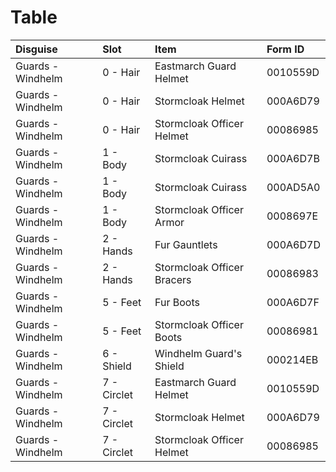 <!-- TITLE: Windhelm Guards -->

# Table
Disguise | Slot | Item | Form ID
:--- | :--- | :--- | :---
Guards - Windhelm | 0 - Hair | Eastmarch Guard Helmet | 0010559D
Guards - Windhelm | 0 - Hair | Stormcloak Helmet | 000A6D79
Guards - Windhelm | 0 - Hair | Stormcloak Officer Helmet | 00086985
Guards - Windhelm | 1 - Body | Stormcloak Cuirass | 000A6D7B
Guards - Windhelm | 1 - Body | Stormcloak Cuirass | 000AD5A0
Guards - Windhelm | 1 - Body | Stormcloak Officer Armor | 0008697E
Guards - Windhelm | 2 - Hands | Fur Gauntlets | 000A6D7D
Guards - Windhelm | 2 - Hands | Stormcloak Officer Bracers | 00086983
Guards - Windhelm | 5 - Feet | Fur Boots | 000A6D7F
Guards - Windhelm | 5 - Feet | Stormcloak Officer Boots | 00086981
Guards - Windhelm | 6 - Shield | Windhelm Guard's Shield | 000214EB
Guards - Windhelm | 7 - Circlet | Eastmarch Guard Helmet | 0010559D
Guards - Windhelm | 7 - Circlet | Stormcloak Helmet | 000A6D79
Guards - Windhelm | 7 - Circlet | Stormcloak Officer Helmet | 00086985
